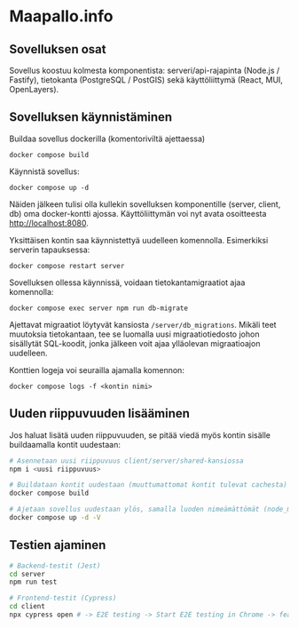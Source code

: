 # Maapallo.info

## Sovelluksen osat

Sovellus koostuu kolmesta komponentista: serveri/api-rajapinta (Node.js / Fastify), tietokanta (PostgreSQL / PostGIS) sekä käyttöliittymä (React, MUI, OpenLayers).

## Sovelluksen käynnistäminen

Buildaa sovellus dockerilla (komentoriviltä ajettaessa)

```
docker compose build
```

Käynnistä sovellus:

```
docker compose up -d
```

Näiden jälkeen tulisi olla kullekin sovelluksen komponentille (server, client, db) oma docker-kontti ajossa. Käyttöliittymän voi nyt avata osoitteesta [http://localhost:8080](http://localhost:8080).

Yksittäisen kontin saa käynnistettyä uudelleen komennolla. Esimerkiksi serverin tapauksessa:

```
docker compose restart server
```

Sovelluksen ollessa käynnissä, voidaan tietokantamigraatiot ajaa komennolla:

```
docker compose exec server npm run db-migrate
```

Ajettavat migraatiot löytyvät kansiosta `/server/db_migrations`. Mikäli teet muutoksia tietokantaan, tee se luomalla uusi migraatiotiedosto johon sisällytät SQL-koodit, jonka jälkeen voit ajaa ylläolevan migraatioajon uudelleen.

Konttien logeja voi seurailla ajamalla komennon:

```
docker compose logs -f <kontin nimi>
```

## Uuden riippuvuuden lisääminen

Jos haluat lisätä uuden riippuvuuden, se pitää viedä myös kontin sisälle buildaamalla kontit uudestaan:

```sh
# Asennetaan uusi riippuvuus client/server/shared-kansiossa
npm i <uusi riippuvuus>

# Buildataan kontit uudestaan (muuttumattomat kontit tulevat cachesta)
docker compose build

# Ajetaan sovellus uudestaan ylös, samalla luoden nimeämättömät (node_modules) voluumit uudestaan
docker compose up -d -V
```


## Testien ajaminen

```sh
# Backend-testit (Jest)
cd server
npm run test

# Frontend-testit (Cypress)
cd client
npx cypress open # -> E2E testing -> Start E2E testing in Chrome -> feature-form
```
